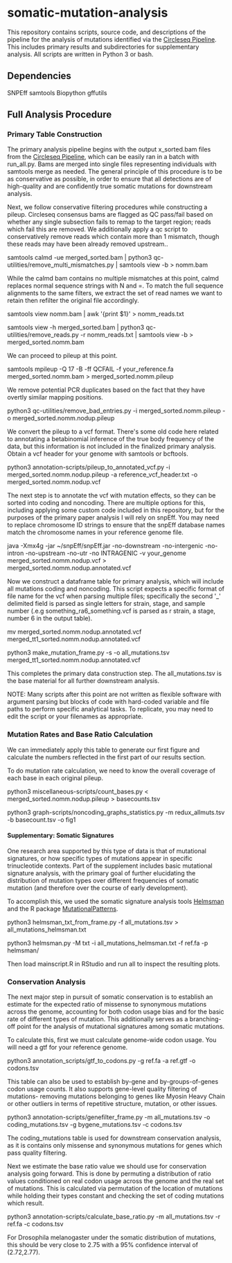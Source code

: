 # somatic-mutation-analysis
This repository contains scripts, source code, and descriptions of the pipeline for the analysis of mutations identified via the [Circleseq Pipeline](https://github.com/jmcbroome/circleseq). This includes primary results and subdirectories for supplementary analysis. All scripts are written in Python 3 or bash.

## Dependencies
SNPEff 
samtools
Biopython
gffutils

## Full Analysis Procedure

### Primary Table Construction

The primary analysis pipeline begins with the output x_sorted.bam files from the [Circleseq Pipeline](https://github.com/jmcbroome/circleseq), which can be easily ran in a batch with run_all.py. Bams are merged into single files representing individuals with samtools merge as needed. The general principle of this procedure is to be as conservative as possible, in order to ensure that all detections are of high-quality and are confidently true somatic mutations for downstream analysis.  

Next, we follow conservative filtering procedures while constructing a pileup. Circleseq consensus bams are flagged as QC pass/fail based on whether any single subsection fails to remap to the target region; reads which fail this are removed. We additionally apply a qc script to conservatively remove reads which contain more than 1 mismatch, though these reads may have been already removed upstream.. 

samtools calmd -ue merged_sorted.bam | python3 qc-utilities/remove_multi_mismatches.py | samtools view -b > nomm.bam

While the calmd bam contains no multiple mismatches at this point, calmd replaces normal sequence strings with N and =. To match the full sequence alignments to the same filters, 
we extract the set of read names we want to retain then refilter the original file accordingly.

samtools view nomm.bam | awk '{print $1}' > nomm_reads.txt

samtools view -h merged_sorted.bam | python3 qc-utilities/remove_reads.py -r nomm_reads.txt | samtools view -b > merged_sorted.nomm.bam

We can proceed to pileup at this point.

samtools mpileup -Q 17 -B -ff QCFAIL -f your_reference.fa merged_sorted.nomm.bam > merged_sorted.nomm.pileup

We remove potential PCR duplicates based on the fact that they have overtly similar mapping positions.

python3 qc-utilities/remove_bad_entries.py -i merged_sorted.nomm.pileup -o merged_sorted.nomm.nodup.pileup

We convert the pileup to a vcf format. There's some old code here related to annotating a betabinomial inference of the true body frequency of the data, but this information is not included in the finalized primary analysis. Obtain a vcf header for your genome with samtools or bcftools.

python3 annotation-scripts/pileup_to_annotated_vcf.py -i merged_sorted.nomm.nodup.pileup -a reference_vcf_header.txt -o merged_sorted.nomm.nodup.vcf

The next step is to annotate the vcf with mutation effects, so they can be sorted into coding and noncoding. There are multiple options for this, including applying some custom code included in this repository, but for the purposes of the primary paper analysis I will rely on snpEff. You may need to replace chromosome ID strings to ensure that the snpEff database names match the chromosome names in your reference genome file. 

java -Xmx4g -jar ~/snpEff/snpEff.jar -no-downstream -no-intergenic -no-intron -no-upstream -no-utr -no INTRAGENIC -v your_genome merged_sorted.nomm.nodup.vcf > merged_sorted.nomm.nodup.annotated.vcf

Now we construct a dataframe table for primary analysis, which will include all mutations coding and noncoding. This script expects a specific format of file name for the vcf when parsing multiple files; specifically the second '\_' delimited field is parsed as single letters for strain, stage, and sample number (.e.g something_ra6_something.vcf is parsed as r strain, a stage, number 6 in the output table). 

mv merged_sorted.nomm.nodup.annotated.vcf merged_tt1_sorted.nomm.nodup.annotated.vcf

python3 make_mutation_frame.py -s -o all_mutations.tsv merged_tt1_sorted.nomm.nodup.annotated.vcf

This completes the primary data construction step. The all_mutations.tsv is the base material for all further downstream analysis.

NOTE: Many scripts after this point are not written as flexible software with argument parsing but blocks of code with hard-coded variable and file paths to perform specific analytical tasks. To replicate, you may need to edit the script or your filenames as appropriate.

### Mutation Rates and Base Ratio Calculation

We can immediately apply this table to generate our first figure and calculate the numbers reflected in the first part of our results section.

To do mutation rate calculation, we need to know the overall coverage of each base in each original pileup.

python3 miscellaneous-scripts/count_bases.py < merged_sorted.nomm.nodup.pileup > basecounts.tsv

python3 graph-scripts/noncoding_graphs_statistics.py -m redux_allmuts.tsv -b basecount.tsv -o fig1

#### Supplementary: Somatic Signatures

One research area supported by this type of data is that of mutational signatures, or how specific types of mutations appear in specific trinucleotide contexts. Part of the supplement includes basic mutational signature analysis, with the primary goal of further elucidating the distribution of mutation types over different frequencies of somatic mutation (and therefore over the course of early development). 

To accomplish this, we used the somatic signature analysis tools [Helmsman](https://github.com/carjed/helmsman) and the R package [MutationalPatterns](https://bioconductor.org/packages/release/bioc/html/MutationalPatterns.html).

python3 helmsman_txt_from_frame.py -f all_mutations.tsv > all_mutations_helmsman.txt

python3 helmsman.py -M txt -i all_mutations_helmsman.txt -f ref.fa -p helmsman/

Then load mainscript.R in RStudio and run all to inspect the resulting plots.

### Conservation Analysis

The next major step in pursuit of somatic conservation is to establish an estimate for the expected ratio of missense to synonymous mutations across the genome, accounting for both codon usage bias and for the basic rate of different types of mutation. This additionally serves as a branching-off point for the analysis of mutational signatures among somatic mutations. 

To calculate this, first we must calculate genome-wide codon usage. You will need a gtf for your reference genome. 

python3 annotation_scripts/gtf_to_codons.py -g ref.fa -a ref.gtf -o codons.tsv

This table can also be used to establish by-gene and by-groups-of-genes codon usage counts. It also supports gene-level quality filtering of mutations- removing mutations belonging to genes like Myosin Heavy Chain or other outliers in terms of repetitive structure, mutation, or other issues.

python3 annotation-scripts/genefilter_frame.py -m all_mutations.tsv -o coding_mutations.tsv -g bygene_mutations.tsv -c codons.tsv

The coding_mutations table is used for downstream conservation analysis, as it is contains only missense and synonymous mutations for genes which pass quality filtering.

Next we estimate the base ratio value we should use for conservation analysis going forward. This is done by permuting a distribution of ratio values conditioned on real codon usage across the genome and the real set of mutations. This is calculated via permutation of the location of mutations while holding their types constant and checking the set of coding mutations which result.

python3 annotation-scripts/calculate_base_ratio.py -m all_mutations.tsv -r ref.fa -c codons.tsv 

For Drosophila melanogaster under the somatic distribution of mutations, this should be very close to 2.75 with a 95% confidence interval of (2.72,2.77).
